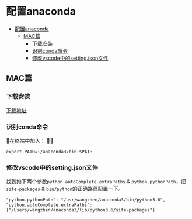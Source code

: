 # 配置anaconda

<!-- TOC -->

- [配置anaconda](#配置anaconda)
    - [MAC篇](#mac篇)
        - [下载安装](#下载安装)
        - [识别conda命令](#识别conda命令)
        - [修改vscode中的setting.json文件](#修改vscode中的settingjson文件)

<!-- /TOC -->

## MAC篇

### 下载安装

[下载地址][]

[下载地址]:
https://www.anaconda.com/download/#macos

### 识别conda命令

在终端中加入：

```
export PATH=~/anaconda3/bin:$PATH
```

### 修改vscode中的setting.json文件

找到如下两个参数`python.autoComplete.extraPaths` & `python.pythonPath`，把`site-packages` & `bin/python`的正确路径配置一下。

```
"python.pythonPath": "/usr/wangzhen/anaconda3/bin/python3.6",
"python.autoComplete.extraPaths": ["/Users/wangzhen/anaconda3/lib/python3.6/site-packages"]
```
